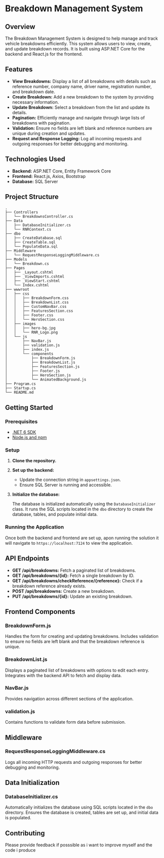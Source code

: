 
# Breakdown Management System

## Overview

The Breakdown Management System is designed to help manage and track vehicle breakdowns efficiently. This system allows users to view, create, and update breakdown records. It is built using ASP.NET Core for the backend and React.js for the frontend.

## Features

- **View Breakdowns:** Display a list of all breakdowns with details such as reference number, company name, driver name, registration number, and breakdown date.
- **Create Breakdown:** Add a new breakdown to the system by providing necessary information.
- **Update Breakdown:** Select a breakdown from the list and update its details.
- **Pagination:** Efficiently manage and navigate through large lists of breakdowns with pagination.
- **Validation:** Ensure no fields are left blank and reference numbers are unique during creation and updates.
- **Request and Response Logging:** Log all incoming requests and outgoing responses for better debugging and monitoring.

## Technologies Used

- **Backend:** ASP.NET Core, Entity Framework Core
- **Frontend:** React.js, Axios, Bootstrap
- **Database:** SQL Server

## Project Structure

```
.
├── Controllers
│   └── BreakdownsController.cs
├── Data
│   ├── DatabaseInitializer.cs
│   └── RNRContext.cs
├── dbo
│   ├── CreateDatabase.sql
│   ├── CreateTable.sql
│   └── PopulateData.sql
├── Middleware
│   └── RequestResponseLoggingMiddleware.cs
├── Models
│   └── Breakdown.cs
├── Pages
│   ├── _Layout.cshtml
│   ├── _ViewImports.cshtml
│   ├── _ViewStart.cshtml
│   └── Index.cshtml
├── wwwroot
│   ├── css
│   │   ├── BreakdownForm.css
│   │   ├── BreakdownList.css
│   │   ├── CustomNavBar.css
│   │   ├── FeaturesSection.css
│   │   ├── Footer.css
│   │   └── HeroSection.css
│   ├── images
│   │   ├── hero-bg.jpg
│   │   └── RNR_Logo.png
│   └── js
│       ├── NavBar.js
│       ├── validation.js
│       ├── index.js
│       └── components
│           ├── BreakdownForm.js
│           ├── BreakdownList.js
│           ├── FeaturesSection.js
│           ├── Footer.js
│           ├── HeroSection.js
│           └── AnimatedBackground.js
├── Program.cs
├── Startup.cs
└── README.md
```

## Getting Started

### Prerequisites

- [.NET 6 SDK](https://dotnet.microsoft.com/download/dotnet/6.0)
- [Node.js and npm](https://nodejs.org/)

### Setup

1. **Clone the repository.**

2. **Set up the backend:**

   - Update the connection string in `appsettings.json`.
   - Ensure SQL Server is running and accessible.

3. **Initialize the database:**

   The database is initialized automatically using the `DatabaseInitializer` class. It runs the SQL scripts located in the `dbo` directory to create the database, tables, and populate initial data.

### Running the Application

Once both the backend and frontend are set up, apon running the solution it will navigate to `https://localhost:7124` to view the application.

## API Endpoints

- **GET /api/breakdowns:** Fetch a paginated list of breakdowns.
- **GET /api/breakdowns/{id}:** Fetch a single breakdown by ID.
- **GET /api/breakdowns/checkReference/{reference}:** Check if a breakdown reference already exists.
- **POST /api/breakdowns:** Create a new breakdown.
- **PUT /api/breakdowns/{id}:** Update an existing breakdown.

## Frontend Components

### BreakdownForm.js

Handles the form for creating and updating breakdowns. Includes validation to ensure no fields are left blank and that the breakdown reference is unique.

### BreakdownList.js

Displays a paginated list of breakdowns with options to edit each entry. Integrates with the backend API to fetch and display data.

### NavBar.js

Provides navigation across different sections of the application.

### validation.js

Contains functions to validate form data before submission.

## Middleware

### RequestResponseLoggingMiddleware.cs

Logs all incoming HTTP requests and outgoing responses for better debugging and monitoring.

## Data Initialization

### DatabaseInitializer.cs

Automatically initializes the database using SQL scripts located in the `dbo` directory. Ensures the database is created, tables are set up, and initial data is populated.

## Contributing

Please provide feedback if posssible as i want to improve myself and the code i produce



